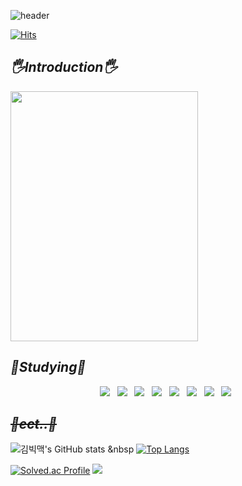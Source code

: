 
![header](https://capsule-render.vercel.app/api?type=waving&color=gradient&customColorList=0,2,2,5,30&height=300&section=header&text=Welcome&fontSize=90&fontColor=EAEAEA&animation=fadeIn)
  
[![Hits](https://hits.seeyoufarm.com/api/count/incr/badge.svg?url=https%3A%2F%2Fgithub.com%2FBigMacKIM&count_bg=%23EEA4D9&title_bg=%23B02F9C&icon=&icon_color=%23E7E7E7&title=hits&edge_flat=false)](https://hits.seeyoufarm.com)
</div>

  
## **<i> 🖐️Introduction🖐️ </i>**

<img src="https://user-images.githubusercontent.com/111568619/185622998-0ca972f4-6d05-4fe9-9383-535f78592427.JPG" width="300" height="400"/>

  

## **<i> 📘Studying📘 </i>**


<p align="center">
<img src="https://img.shields.io/badge/HTML5-E34F26?style=flat-square&logo=HTML5&logoColor=white"/></a> &nbsp
<img src="https://img.shields.io/badge/CSS3-1572B6?style=flat-square&logo=CSS3&logoColor=white"/></a> &nbsp
<img src="https://img.shields.io/badge/JavaScript-F7DF1E?style=flat-square&logo=JavaScript&logoColor=white"/></a> &nbsp
<img src="https://img.shields.io/badge/Node.js-339933?style=flat-square&logo=Node.js&logoColor=white"/></a> &nbsp
<img src="https://img.shields.io/badge/Android-3DDC84?style=flat-square&logo=Android&logoColor=white"/></a> &nbsp 
<img src="https://img.shields.io/badge/MySQL-4479A1?style=flat-square&logo=MySQL&logoColor=white"/></a> &nbsp 
<img src="https://img.shields.io/badge/c++-00599C?style=flat-square&logo=c%2B%2B&logoColor=white"/></a> &nbsp 
<img src="https://img.shields.io/badge/Linux-FCC624?style=flat&logo=Linux&logoColor=white"/></a> &nbsp </p>

## **<del><i> 🎸ect..🎸 </i></del>**

![김빅맥's GitHub stats](https://github-readme-stats.vercel.app/api?username=BigMacKIM&theme=dark&show_icons=true)</a> &nbsp
[![Top Langs](https://github-readme-stats.vercel.app/api/top-langs/?username=BigMacKIM&layout=compact)](https://github.com/BigMacKIM/github-readme-stats) 

[![Solved.ac Profile](http://mazassumnida.wtf/api/v2/generate_badge?boj=koust6u)](https://solved.ac/koust6u/)
<img src="http://mazandi.herokuapp.com/api?handle=koust6u&theme=warm"/>
